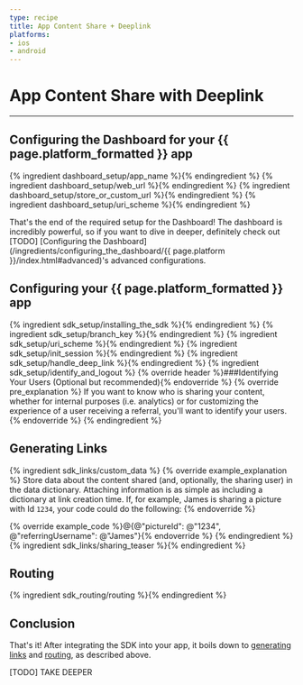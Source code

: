 ```yaml
---
type: recipe
title: App Content Share + Deeplink
platforms:
- ios
- android
---
```


# App Content Share with Deeplink

------

## Configuring the Dashboard for your {{ page.platform_formatted }} app
{% ingredient dashboard_setup/app_name %}{% endingredient %}
{% ingredient dashboard_setup/web_url %}{% endingredient %}
{% ingredient dashboard_setup/store_or_custom_url %}{% endingredient %}
{% ingredient dashboard_setup/uri_scheme %}{% endingredient %}

That's the end of the required setup for the Dashboard! The dashboard is incredibly powerful, so if you want to dive in deeper, definitely check out [TODO] [Configuring the Dashboard](/ingredients/configuring_the_dashboard/{{ page.platform }}/index.html#advanced)'s advanced configurations.
<!--- /Configuring the Dashboard-->


## Configuring your {{ page.platform_formatted }} app
{% ingredient sdk_setup/installing_the_sdk %}{% endingredient %}
{% ingredient sdk_setup/branch_key %}{% endingredient %}
{% ingredient sdk_setup/uri_scheme %}{% endingredient %}
{% ingredient sdk_setup/init_session %}{% endingredient %}
{% ingredient sdk_setup/handle_deep_link %}{% endingredient %}
{% ingredient sdk_setup/identify_and_logout %}
  {% override header %}###Identifying Your Users (Optional but recommended){% endoverride %}
  {% override pre_explanation %}
  If you want to know who is sharing your content, whether for internal purposes (i.e. analytics) or for customizing the experience of a user receiving a referral, you'll want to identify your users.
  {% endoverride %}
{% endingredient %}
<!--- /Configuring the Client-->


## Generating Links

{% ingredient sdk_links/custom_data %}
  {% override example_explanation %}
  Store data about the content shared (and, optionally, the sharing user) in the data dictionary. Attaching information is as simple as including a dictionary at link creation time. If, for example, James is sharing a picture with Id `1234`, your code could do the following:
  {% endoverride %}

  {% override example_code %}@{@"pictureId": @"1234", @"referringUsername": @"James"}{% endoverride %}
{% endingredient %}
{% ingredient sdk_links/sharing_teaser %}{% endingredient %}
<!--- /Links and Sharing-->

## Routing

{% ingredient sdk_routing/routing %}{% endingredient %}
<!--- /Routing to Content-->

## Conclusion

That's it! After integrating the SDK into your app, it boils down to [generating links](http://localhost:4000/recipes/app_content_share_with_deeplink/{{page.platform}}/#generating-links) and [routing](http://localhost:4000/recipes/app_content_share_with_deeplink/{{page.platform}}/#routing), as described above.

[TODO] TAKE DEEPER
